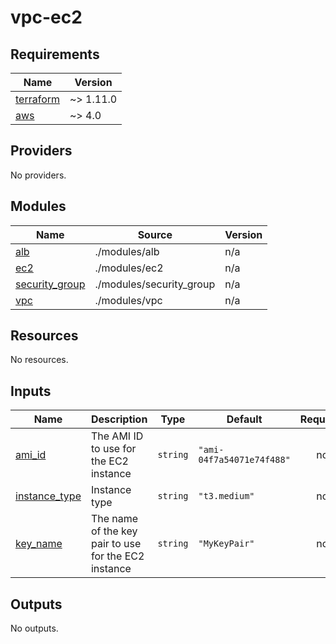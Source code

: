 # vpc-ec2
<!-- BEGIN_TF_DOCS -->
## Requirements

| Name | Version |
|------|---------|
| <a name="requirement_terraform"></a> [terraform](#requirement\_terraform) | ~> 1.11.0 |
| <a name="requirement_aws"></a> [aws](#requirement\_aws) | ~> 4.0 |

## Providers

No providers.

## Modules

| Name | Source | Version |
|------|--------|---------|
| <a name="module_alb"></a> [alb](#module\_alb) | ./modules/alb | n/a |
| <a name="module_ec2"></a> [ec2](#module\_ec2) | ./modules/ec2 | n/a |
| <a name="module_security_group"></a> [security\_group](#module\_security\_group) | ./modules/security_group | n/a |
| <a name="module_vpc"></a> [vpc](#module\_vpc) | ./modules/vpc | n/a |

## Resources

No resources.

## Inputs

| Name | Description | Type | Default | Required |
|------|-------------|------|---------|:--------:|
| <a name="input_ami_id"></a> [ami\_id](#input\_ami\_id) | The AMI ID to use for the EC2 instance | `string` | `"ami-04f7a54071e74f488"` | no |
| <a name="input_instance_type"></a> [instance\_type](#input\_instance\_type) | Instance type | `string` | `"t3.medium"` | no |
| <a name="input_key_name"></a> [key\_name](#input\_key\_name) | The name of the key pair to use for the EC2 instance | `string` | `"MyKeyPair"` | no |

## Outputs

No outputs.
<!-- END_TF_DOCS -->